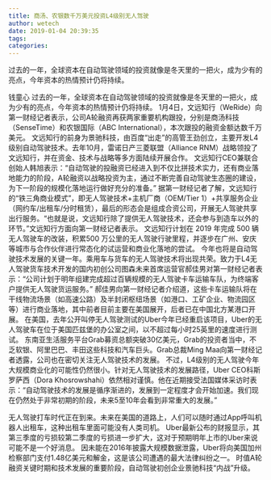 ```yaml
---
title: 商汤、农银数千万美元投资L4级别无人驾驶
author: wetech
date: 2019-01-04 20:39:35
tags: 
categories: 
---
```

过去的一年，全球资本在自动驾驶领域的投资就像是冬天里的一把火，成为少有的亮点，今年资本的热情预计仍将持续。
<!-- more -->
钱童心
过去的一年，全球资本在自动驾驶领域的投资就像是冬天里的一把火，成为少有的亮点，今年资本的热情预计仍将持续。
1月4日，文远知行（WeRide）向第一财经记者表示，公司A轮融资再获两家重要机构跟投，分别是商汤科技（SenseTime）和农银国际（ABC International），本次跟投的融资金额达数千万美元。
文远知行的前身为景驰科技，由百度“出走”的高管王劲创立，主要开发L4级别自动驾驶技术。去年10月，雷诺日产三菱联盟（Alliance RNM）战略领投了文远知行，并在资金、技术与战略等多方面陆续开展合作。
文远知行CEO兼联合创始人韩旭表示：“自动驾驶的投融资已经进入到不仅比拼技术实力，还有商业落地能力的阶段，A轮融资以战略投资为主，通过不断完善自动驾驶生态圈的建设，为下一阶段的规模化落地运行做好充分的准备。”
据第一财经记者了解，文远知行的“铁三角商业模式”，即无人驾驶技术+主机厂商（OEM/Tier 1）+共享服务企业（网约车/出租车/分时租赁），最后的形态会是组成合资公司，开展无人驾驶共享出行服务。“也就是说，文远知行除了提供无人驾驶技术，还会参与到造车以外的环节。”文远知行方面向第一财经记者表示。
文远知行计划在 2019 年完成 500 辆无人驾驶车的改装，积累500 万公里的无人驾驶行驶里程，并逐步在广州、安庆等城市与合作伙伴进行常态化的试运营和商业化落地的尝试。
今年也将是自动驾驶技术发展的关键一年。乘用车与货车的无人驾驶技术将出现共荣。致力于L4无人驾驶货车技术开发的国内初创公司图森未来首席运营官郝佳男对第一财经记者表示：“公司计划于明年组建完成超过百辆规模的无人驾驶卡车运输车队，为终端客户提供无人驾驶货运服务。”
郝佳男向第一财经记者介绍道，这些卡车运输队将在干线物流场景（如高速公路）及半封闭枢纽场景（如港口、工矿企业、物流园区等）进行商业落地，其中前者目前主要在美国展开，后者已在中国北方某港口开展。
在美国，去年公开叫停无人驾驶测试的Uber今年已经重启该项目，Uber的无人驾驶车在位于美国匹兹堡的办公室之间，以不超过每小时25英里的速度进行测试。
东南亚生活服务平台Grab募资总额突破30亿美元，Grab的投资者当中，不乏软银、阿里巴巴、丰田这些科技和汽车巨头。Grab总裁Ming Maa向第一财经记者透露，公司也在密切关注无人驾驶技术的发展。
不过，L4级别的无人驾驶今年大规模商业化的可能性仍然很小。针对无人驾驶技术的发展路径，Uber CEO科斯罗萨西（Dora Khosrowshahi）依然相对谨慎。他在近期接受法国媒体采访时表示：“自动驾驶技术的发展是循序渐进的，发展到一定程度才会开始加速。我们现在仍然处于非常初期的阶段，未来5至10年会看到非常重大的发展。”
 
 
无人驾驶打车时代正在到来。未来在美国的道路上，人们可以随时通过App呼叫机器人出租车，这种出租车里面可能没有人类司机。
Uber最新公布的财报显示，其第三季度的亏损较第二季度的亏损进一步扩大，这对于预期明年上市的Uber来说可能不是一个好消息。
因未能在2016年披露大规模数据泄露，Uber将向美国加州检察部门支付1.48亿美元和解金，这是该公司遭遇的最大法律纠纷之一。
时值A轮融资关键时期和技术发展的重要阶段，自动驾驶初创企业景驰科技“内战”升级。
